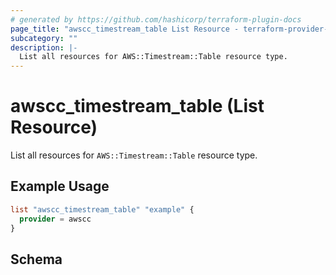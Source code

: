 ```yaml
---
# generated by https://github.com/hashicorp/terraform-plugin-docs
page_title: "awscc_timestream_table List Resource - terraform-provider-awscc"
subcategory: ""
description: |-
  List all resources for AWS::Timestream::Table resource type.
---
```


# awscc_timestream_table (List Resource)

List all resources for `AWS::Timestream::Table` resource type.

## Example Usage

```terraform
list "awscc_timestream_table" "example" {
  provider = awscc
}
```

<!-- schema generated by tfplugindocs -->
## Schema
